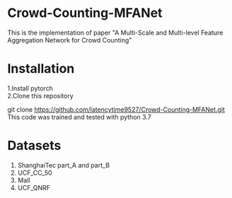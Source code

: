 # Crowd-Counting-MFANet
This is the implementation of paper "A Multi-Scale and Multi-level Feature Aggregation Network for Crowd Counting"

# Installation

1.Install pytorch    
2.Clone this repository   

git clone https://github.com/latencytime9527/Crowd-Counting-MFANet.git  
This code was trained and tested with python 3.7  

# Datasets
1. ShanghaiTec part_A and part_B   
2. UCF_CC_50  
3. Mall  
4. UCF_QNRF     

